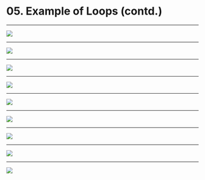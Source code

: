 # 05. Example of Loops (contd.)

---

![](https://i.imgur.com/BT4yynJ.png)

---

![](https://i.imgur.com/V8GXh2a.png)

---

![](https://i.imgur.com/0J2EUVL.png)

---

![](https://i.imgur.com/hrSpqMQ.png)

---

![](https://i.imgur.com/JgvxNAd.png)

---

![](https://i.imgur.com/7GETL6N.png)

---

![](https://i.imgur.com/VyFpqck.png)

---

![](https://i.imgur.com/fNDCPyx.png)

---

![](https://i.imgur.com/zb02oh5.png)

